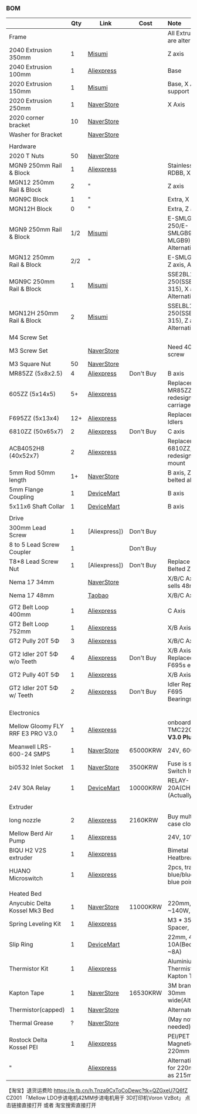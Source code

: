 ### BOM


|                                   | Qty | Link                                                              | Cost      | Note                                                   |
| :---------------------------------- | ----- | ------------------------------------------------------------------- | ----------- | :------------------------------------------------------- |
| Frame                             |     |                                                                   |           | All Extrusion links are alternatives.                  |
| 2040 Extrusion 350mm              | 1   | [Misumi](https://kr.misumi-ec.com/vona2/detail/110302684350/)     |           | Z axis                                                 |
| 2040 Extrusion 100mm              | 1   | [Aliexpress](https://a.aliexpress.com/_oBLc86v)                   |           | Base                                                   |
| 2020 Extrusion 150mm              | 1   | [Misumi](https://kr.misumi-ec.com/vona2/detail/110302683830/)     |           | Base, X Axis support                                   |
| 2020 Extrusion 250mm              | 1   | [NaverStore](https://naver.me/xAFwfBdP)                           |           | X Axis                                                 |
| 2020 corner bracket               | 10  | [NaverStore](https://naver.me/xTbqb66X)                           |           |                                                        |
| Washer for Bracket                |     | [NaverStore](https://naver.me/GGuqa2r7)                           |           |                                                        |
|                                   |     |                                                                   |           |                                                        |
| Hardware                          |     |                                                                   |           |                                                        |
| 2020 T Nuts                       | 50  | [NaverStore](https://naver.me/xAFwfBdP)                           |           |                                                        |
| MGN9 250mm Rail & Block           | 1   | [Aliexpress](https://a.aliexpress.com/_omnpQO7)                   |           | Stainless Steel, RDBB, X axis                          |
| MGN12 250mm Rail & Block          | 2   | "                                                                 |           | Z axis                                                 |
| MGN9C Block                       | 1   | "                                                                 |           | Extra, X axis                                          |
| MGN12H Block                      | 0   | "                                                                 |           | Extra, Z axis                                          |
| MGN9 250mm Rail & Block           | 1/2 | [Misumi](https://kr.misumi-ec.com/vona2/detail/110310458729/)     |           | E-SMLG9-250/E-SMLGB9(C-MLGB9), X axis, Alternative     |
| MGN12 250mm Rail & Block          | 2/2 | "                                                                 |           | E-SMLG12-250, Z axis, Alternative                      |
| MGN9C 250mm Rail & Block          | 1   | [Misumi](https://kr.misumi-ec.com/vona2/detail/110302586530/)     |           | SSE2BL10-250(SSE2B10-315), X axis, Alternative         |
| MGN12H 250mm Rail & Block         | 2   | [Misumi](https://kr.misumi-ec.com/vona2/detail/110302586710/)     |           | SSELBL13-250(SSELB13-315), Z axis, Alternative         |
| M4 Screw Set                      |     |                                                                   |           |                                                        |
| M3 Screw Set                      |     | [NaverStore](https://naver.me/GGuqa2r7)                           |           | Need 40mm screw                                        |
| M3 Square Nut                     | 50  | [NaverStore](https://naver.me/GGuqa2r7)                           |           |                                                        |
| MR85ZZ (5x8x2.5)                  | 4   | [Aliexpress](https://a.aliexpress.com/_oEM2AfT)                   | Don't Buy | B axis                                                 |
| 605ZZ (5x14x5)                    | 5+  | [Aliexpress](https://a.aliexpress.com/_o2bL4xL)                   |           | Replacement to MR85ZZ, need redesign of carriage mount |
| F695ZZ (5x13x4)                   | 12+ | [Aliexpress](https://a.aliexpress.com/_oFUbIvR)                   |           | Replacement of Idlers                                  |
| 6810ZZ (50x65x7)                  | 2   | [Aliexpress](https://a.aliexpress.com/_ompeM2N)                   | Don't Buy | C axis                                                 |
| ACB4052H8 (40x52x7)               | 2   | [Aliexpress](https://a.aliexpress.com/_oohCJtT)                   |           | Replacement to 6810ZZ, need redesign of bed mount      |
| 5mm Rod 50mm length               | 1+  | [NaverStore](https://naver.me/GsjkHNVm)                           |           | B axis, Z axis belted alternative                      |
| 5mm Flange Coupling               | 1   | [DeviceMart](https://www.devicemart.co.kr/goods/view?no=12535036) |           | B axis                                                 |
| 5x11x6 Shaft Collar               | 1   | [DeviceMart](https://www.devicemart.co.kr/goods/view?no=1342561)  |           | B axis                                                 |
|                                   |     |                                                                   |           |                                                        |
| Drive                             |     |                                                                   |           |                                                        |
| 300mm Lead Screw                  | 1   | [Aliexpress])                                                     | Don't Buy |                                                        |
| 8 to 5 Lead Screw Coupler         | 1   |                                                                   | Don't Buy |                                                        |
| T8\*8 Lead Screw Nut              | 1   | [Aliexpress])                                                     | Don't Buy | Replace it with Belted Z                               |
| Nema 17 34mm                      |     | [NaverStore](https://naver.me/xWpIDgJc)                           |           | X/B/C Axis, also sells 48mm                            |
| Nema 17 48mm                      |     | [Taobao](https://e.tb.cn/h.Tnza9CxToCoDewc?tk=QZGxeU7Q6fZ)        |           | X/B/C Axis                                             |
|                                   |     |                                                                   |           |                                                        |
| GT2 Belt Loop 400mm               | 1   | [Aliexpress](https://a.aliexpress.com/_oFRpgg5)                   |           | C Axis                                                 |
| GT2 Belt Loop 752mm               | 1   | [Aliexpress](https://a.aliexpress.com/_oklVH3B)                   |           | X/B Axis                                               |
| GT2 Pully 20T 5Φ                 | 3   | [Aliexpress](https://a.aliexpress.com/_ond8k73)                   |           | X/B/C Axis                                             |
| GT2 Idler 20T 5Φ w/o Teeth       | 4   | [Aliexpress](https://a.aliexpress.com/_omrw2Nn)                   | Don't Buy | X/B Axis, Replaced with 2 F695s each                   |
| GT2 Pully 40T 5Φ                 | 1   | [Aliexpress](https://a.aliexpress.com/_olYyYLT)                   |           | X/B Axis                                               |
| GT2 Idler 20T 5Φ w/ Teeth        | 2   | [Aliexpress](https://a.aliexpress.com/_omrw2Nn)                   | Don't Buy | Idler Replaced by F695 Bearings(20t size)              |
|                                   |     |                                                                   |           |                                                        |
|                                   |     |                                                                   |           |                                                        |
| Electronics                       |     |                                                                   |           |                                                        |
| Mellow Gloomy FLY RRF E3 PRO V3.0 | 1   | [Aliexpress](https://a.aliexpress.com/_oowFa4x)                   |           | onboard TMC2209,**Board V3.0 Plus 31865**              |
| Meanwell LRS-600-24 SMPS          | 1   | [NaverStore](https://naver.me/57ViGTUl)                           | 65000KRW  | 24V, 600W                                              |
| bi0532 Inlet Socket               | 1   | [NaverStore](https://naver.me/F74zonIe)                           | 3500KRW   | Fuse is separate, Switch Included                      |
| 24V 30A Relay                     | 1   | [DeviceMart](https://www.devicemart.co.kr/goods/view?no=1312134)  | 10000KRW  | RELAY-20A(CH1)-24V (Actually 30A)                      |
|                                   |     |                                                                   |           |                                                        |
| Extruder                          |     |                                                                   |           |                                                        |
| long nozzle                       | 2   | [Aliexpress](https://a.aliexpress.com/_oFF1uXZ)                   | 2160KRW   | Buy multiple in case clog                              |
| Mellow Berd Air Pump              | 1   | [Aliexpress](https://a.aliexpress.com/_omC11WL)                   |           | 24V, 10W                                               |
| BIQU H2 V2S extruder              | 1   | [Aliexpress](https://a.aliexpress.com/_oEYMTRd)                   |           | Bimetal Heatbreak, ~ABS                                |
| HUANO Microswitch                 | 1   | [Aliexpress](https://a.aliexpress.com/_omcsWvt)                   |           | 2pcs, transparent blue/blue shell blue point           |
|                                   |     |                                                                   |           |                                                        |
| Heated Bed                        |     |                                                                   |           |                                                        |
| Anycubic Delta Kossel Mk3 Bed     | 1   | [NaverStore](https://naver.me/FJbm7O77)                           | 11000KRW  | 220mm, 24V, ~140W, 3hole                               |
| Spring Leveling Kit               | 1   | [Aliexpress](https://a.aliexpress.com/_oBRfAUP)                   |           | M3 * 35, Slilcone Spacer, 4pcs                         |
| Slip Ring                         | 1   | [DeviceMart](https://www.devicemart.co.kr/goods/view?no=12511694) |           | 22mm, 4CH, 10A(Bed requires ~8A)                       |
| Thermistor Kit                    | 1   | [Aliexpress](https://a.aliexpress.com/_oDTzoyn)                   |           | Aluminium Tape, Thermistor(100K), Kapton Tape          |
| Kapton Tape                       | 1   | [NaverStore](https://naver.me/5vcUNuUP)                           | 16530KRW  | 3M brand, 33m, 30mm wide(Alternate)                    |
| Thermistor(capped)                | 1   | [NaverStore](https://naver.me/5X5lIw2A)                           |           | Alternate                                              |
| Thermal Grease                    | ?   | [NaverStore](https://naver.me/FVexoag7)                           |           | (May not be needed)                                    |
| Rostock Delta Kossel PEI          | 1   | [Aliexpress](https://a.aliexpress.com/_oCuGFER)                   |           | PEI/PET + Magnetic Sheet, 220mm                        |
| "                                 |     | [Aliexpress](https://a.aliexpress.com/_ok4sJY3)                   |           | Alternative, ask for 220mm(order as 215mm)             |

【淘宝】退货运费险 https://e.tb.cn/h.Tnza9CxToCoDewc?tk=QZGxeU7Q6fZ CZ001 「Mellow LDO步进电机42MM步进电机用于 3D打印机Voron VzBot」
点击链接直接打开 或者 淘宝搜索直接打开
